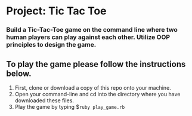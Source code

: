 # Project: Tic Tac Toe

### Build a Tic-Tac-Toe game on the command line where two human players can play against each other. Utilize OOP principles to design the game. 

## To play the game please follow the instructions below. 
1. First, clone or download a copy of this repo onto your machine. 
2. Open your command-line and cd into the directory where you have downloaded these files.
3. Play the game by typing $`ruby play_game.rb` 